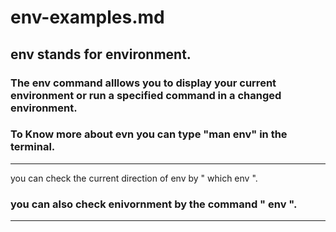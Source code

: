 # env-examples.md
## env stands for environment.
### The env command alllows you to display your current environment or run a specified command in a changed environment.
### To Know more about evn you can type "man env" in the terminal.
______
 you can check the current direction of env by " which env ".
### you can also check enivornment by the command " env ".
____




